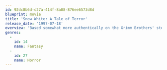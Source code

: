 ```yaml
---
id: 92dc8b6d-c27a-414f-8a08-876ee6573d8d
blueprint: movie
title: 'Snow White: A Tale of Terror'
release_date: '1997-07-18'
overview: "Based somewhat more authentically on the Grimm Brothers' story of a young woman who is unliked by her stepmother, the film includes the talking mirror, a poisoned apple, and some ruffian gold (not diamond) miners (and they aren't dwarfs or cute). It takes place at the time of the Crusades, and depicts the attitudes of the wealthy and the peasant classes toward one another."
genres:
  -
    id: 14
    name: Fantasy
  -
    id: 27
    name: Horror
---
```

